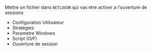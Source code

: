 Mettre un fichier dans `NETLOGON` qui vas etre activer a l'ouverture de sessions


- Configuration Utilisateur
- Strategies
- Parametre Windows
- Script (O/F)
- Ouverture de session